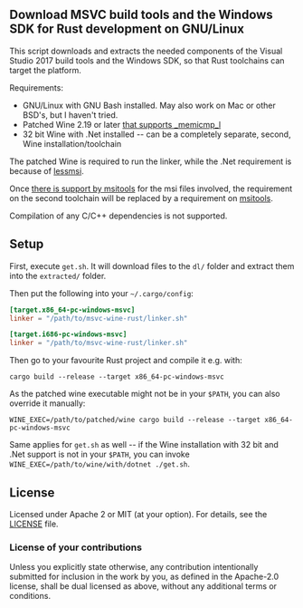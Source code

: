 ## Download MSVC build tools and the Windows SDK for Rust development on GNU/Linux

This script downloads and extracts the needed components of the Visual Studio 2017 build tools and the Windows SDK,
so that Rust toolchains can target the platform.

Requirements:

* GNU/Linux with GNU Bash installed. May also work on Mac or other BSD's, but I haven't tried.
* Patched Wine 2.19 or later [that supports _memicmp_l](https://bugs.winehq.org/show_bug.cgi?id=43884)
* 32 bit Wine with .Net installed -- can be a completely separate, second, Wine installation/toolchain

The patched Wine is required to run the linker, while the .Net requirement is because of [lessmsi](http://lessmsi.activescott.com/).

Once [there is support by msitools](https://bugzilla.gnome.org/show_bug.cgi?id=789020) for the msi files involved,
the requirement on the second toolchain will be replaced by a requirement on [msitools](https://wiki.gnome.org/msitools).

Compilation of any C/C++ dependencies is not supported.

## Setup

First, execute `get.sh`. It will download files to the `dl/` folder and extract them into the `extracted/` folder.

Then put the following into your `~/.cargo/config`:

```toml
[target.x86_64-pc-windows-msvc]
linker = "/path/to/msvc-wine-rust/linker.sh"

[target.i686-pc-windows-msvc]
linker = "/path/to/msvc-wine-rust/linker.sh"
```

Then go to your favourite Rust project and compile it e.g. with:

```
cargo build --release --target x86_64-pc-windows-msvc
```

As the patched wine executable might not be in your `$PATH`, you can also override it manually:

```
WINE_EXEC=/path/to/patched/wine cargo build --release --target x86_64-pc-windows-msvc
```

Same applies for `get.sh` as well -- if the Wine installation with 32 bit and .Net support is not in your `$PATH`,
you can invoke `WINE_EXEC=/path/to/wine/with/dotnet ./get.sh`.

## License

Licensed under Apache 2 or MIT (at your option). For details, see the [LICENSE](LICENSE) file.

### License of your contributions

Unless you explicitly state otherwise, any contribution intentionally submitted for
inclusion in the work by you, as defined in the Apache-2.0 license,
shall be dual licensed as above, without any additional terms or conditions.
